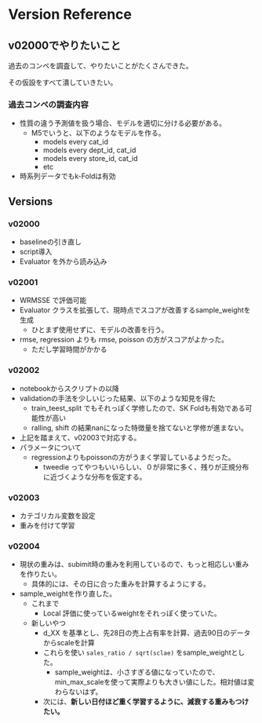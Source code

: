 # Version Reference

## v02000でやりたいこと

過去のコンペを調査して、やりたいことがたくさんできた。

その仮設をすべて潰していきたい。

### 過去コンペの調査内容
- 性質の違う予測値を扱う場合、モデルを適切に分ける必要がある。
  - M5でいうと、以下のようなモデルを作る。
    - models every cat_id
    - models every dept_id, cat_id
    - models every store_id, cat_id
    - etc
- 時系列データでもk-Foldは有効


## Versions
### v02000
- baselineの引き直し
- script導入
- Evaluator を外から読み込み


### v02001
- WRMSSE で評価可能
- Evaluator クラスを拡張して、現時点でスコアが改善するsample_weightを生成
  - ひとまず使用せずに、モデルの改善を行う。
- rmse, regression よりも rmse, poisson の方がスコアがよかった。
  - ただし学習時間がかかる

### v02002
- notebookからスクリプトの以降
- validationの手法を少しいじった結果、以下のような知見を得た
  - train_teest_split でもそれっぽく学修したので、SK Foldも有効である可能性が高い
  - ralling, shift の結果nanになった特徴量を捨てないと学修が進まない。
- 上記を踏まえて、v02003で対応する。
- パラメータについて
  - regressionよりもpoissonの方がうまく学習しているようだった。
    - tweedie ってやつもいいらしい、０が非常に多く、残りが正規分布に近づくような分布を仮定する。


### v02003
- カテゴリカル変数を設定
- 重みを付けて学習


### v02004
- 現状の重みは、subimit時の重みを利用しているので、もっと相応しい重みを作りたい。
  - 具体的には、その日に合った重みを計算するようにする。
- sample_weightを作り直した。
  - これまで
    - Local 評価に使っているweightをそれっぽく使っていた。
  - 新しいやつ
    - d_XX を基準とし、先28日の売上占有率を計算、過去90日のデータからscaleを計算
    - これらを使い `sales_ratio / sqrt(sclae)` をsample_weightとした。
      - sample_weightは、小さすぎる値になっていたので、min_max_scaleを使って実際よりも大きい値にした。相対値は変わらないはず。
    - 次には、**新しい日付ほど重く学習するように、減衰する重みもつけたい。**

